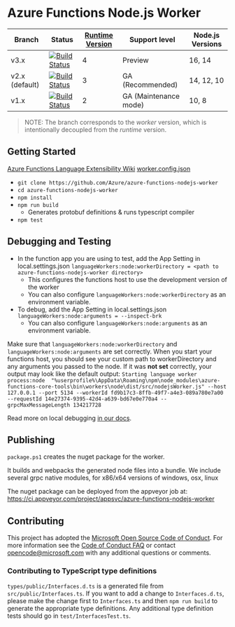 # Azure Functions Node.js Worker

|Branch|Status|[Runtime Version](https://docs.microsoft.com/azure/azure-functions/functions-versions)|Support level|Node.js Versions|
|---|---|---|---|---|
|v3.x|[![Build Status](https://azfunc.visualstudio.com/Azure%20Functions/_apis/build/status/Azure.azure-functions-nodejs-worker?branchName=v3.x)](https://azfunc.visualstudio.com/Azure%20Functions/_build/latest?definitionId=10&branchName=v3.x)|4|Preview|16, 14|
|v2.x (default)|[![Build Status](https://azfunc.visualstudio.com/Azure%20Functions/_apis/build/status/Azure.azure-functions-nodejs-worker?branchName=v2.x)](https://azfunc.visualstudio.com/Azure%20Functions/_build/latest?definitionId=10&branchName=v2.x)|3|GA (Recommended)|14, 12, 10|
|v1.x|[![Build Status](https://azfunc.visualstudio.com/Azure%20Functions/_apis/build/status/Azure.azure-functions-nodejs-worker?branchName=v1.x)](https://azfunc.visualstudio.com/Azure%20Functions/_build/latest?definitionId=10&branchName=v1.x)|2|GA (Maintenance mode)|10, 8|

> NOTE: The branch corresponds to the _worker_ version, which is intentionally decoupled from the _runtime_ version.

## Getting Started

[Azure Functions Language Extensibility Wiki](https://github.com/Azure/azure-webjobs-sdk-script/wiki/Language-Extensibility)
[worker.config.json](https://github.com/Azure/azure-functions-host/wiki/Authoring-&-Testing-Language-Extensions#workerconfigjson)

- `git clone https://github.com/Azure/azure-functions-nodejs-worker`
- `cd azure-functions-nodejs-worker`
- `npm install`
- `npm run build`
  - Generates protobuf definitions & runs typescript compiler
- `npm test`

## Debugging and Testing
- In the function app you are using to test, add the App Setting in local.settings.json `languageWorkers:node:workerDirectory = <path to azure-functions-nodejs-worker directory>`
  - This configures the functions host to use the development version of the worker
  - You can also configure `languageWorkers:node:workerDirectory` as an environment variable.
- To debug, add the App Setting in local.settings.json `languageWorkers:node:arguments = --inspect-brk`
  - You can also configure `languageWorkers:node:arguments` as an environment variable.

Make sure that `languageWorkers:node:workerDirectory` and `languageWorkers:node:arguments` are set correctly. When you start your functions host, you should see your custom path to workerDirectory and any arguments you passed to the node. If it was **not set** correctly, your output may look like the default output: `Starting language worker process:node  "%userprofile%\AppData\Roaming\npm\node_modules\azure-functions-core-tools\bin\workers\node\dist/src/nodejsWorker.js" --host 127.0.0.1 --port 5134 --workerId fd9b17c3-8ffb-49f7-a4e3-089a780e7a00 --requestId 14e27374-9395-42d4-a639-bd67e0e770a4 --grpcMaxMessageLength 134217728`

Read more on local debugging [in our docs](https://docs.microsoft.com/azure/azure-functions/functions-reference-node#local-debugging).

## Publishing

`package.ps1` creates the nuget package for the worker.

It builds and webpacks the generated node files into a bundle.
We include several grpc native modules, for x86/x64 versions of windows, osx, linux

The nuget package can be deployed from the appveyor job at: https://ci.appveyor.com/project/appsvc/azure-functions-nodejs-worker

## Contributing

This project has adopted the [Microsoft Open Source Code of Conduct](https://opensource.microsoft.com/codeofconduct/). For more information see the [Code of Conduct FAQ](https://opensource.microsoft.com/codeofconduct/faq/) or contact [opencode@microsoft.com](mailto:opencode@microsoft.com) with any additional questions or comments.

### Contributing to TypeScript type definitions

`types/public/Interfaces.d.ts` is a generated file from `src/public/Interfaces.ts`. If you want to add a change to `Interfaces.d.ts`, please make the change first to `Interfaces.ts` and then `npm run build` to generate the appropriate type definitions. Any additional type definition tests should go in `test/InterfacesTest.ts`.
